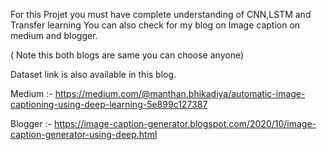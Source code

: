 For this Projet you must have complete understanding of CNN,LSTM and Transfer learning
You can also check for my blog on Image caption on medium and blogger.

( Note this both blogs are same you can choose anyone)

Dataset link is also available in this blog.

Medium :- https://medium.com/@manthan.bhikadiya/automatic-image-captioning-using-deep-learning-5e899c127387


Blogger :- https://image-caption-generator.blogspot.com/2020/10/image-caption-generator-using-deep.html
